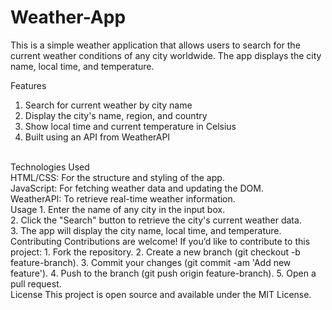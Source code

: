 # Weather-App
This is a simple weather application that allows users to search for the current weather conditions of any city worldwide. The app displays the city name, local time, and temperature.

Features
1. Search for current weather by city name
2. Display the city's name, region, and country
3. Show local time and current temperature in Celsius
4. Built using an API from WeatherAPI
<br>
Technologies Used
<br>
HTML/CSS: For the structure and styling of the app.
<br>
JavaScript: For fetching weather data and updating the DOM.
<br>
WeatherAPI: To retrieve real-time weather information.
<br>
Usage
1. Enter the name of any city in the input box.
<br>
2. Click the "Search" button to retrieve the city's current weather data.
<br>
3. The app will display the city name, local time, and temperature.
<br>
Contributing
Contributions are welcome! If you’d like to contribute to this project:
1. Fork the repository.
2. Create a new branch (git checkout -b feature-branch).
3. Commit your changes (git commit -am 'Add new feature').
4. Push to the branch (git push origin feature-branch).
5. Open a pull request.
<br>
License
This project is open source and available under the MIT License.
